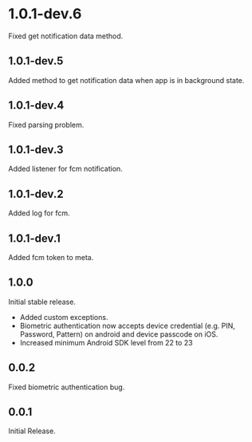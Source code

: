 
# 1.0.1-dev.6

Fixed get notification data method.

## 1.0.1-dev.5

Added method to get notification data when app is in background state.

## 1.0.1-dev.4

Fixed parsing problem.

## 1.0.1-dev.3

Added listener for fcm notification.

## 1.0.1-dev.2

Added log for fcm.

## 1.0.1-dev.1

Added fcm token to meta.

## 1.0.0

Initial stable release.
- Added custom exceptions.
- Biometric authentication now accepts device credential (e.g. PIN, Password, Pattern) on android and device passcode on iOS.
- Increased minimum Android SDK level from 22 to 23

## 0.0.2

Fixed biometric authentication bug.

## 0.0.1

Initial Release.